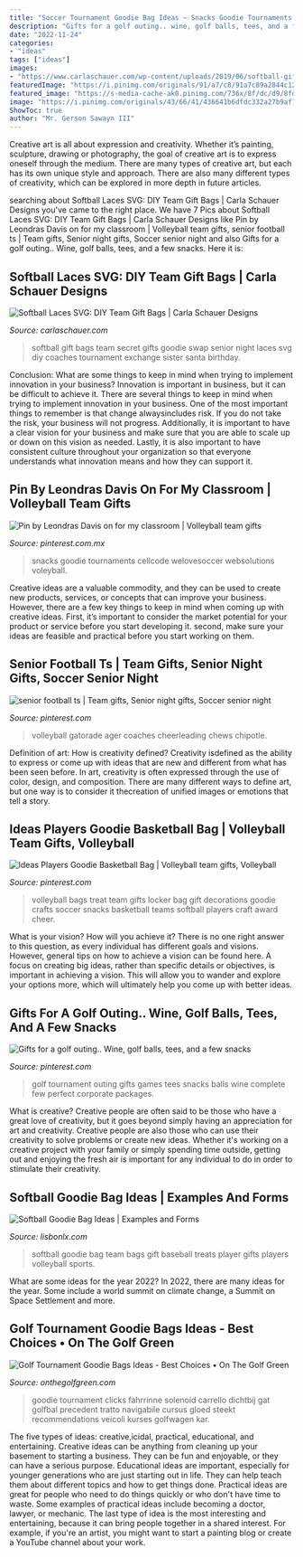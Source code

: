 ```yaml
---
title: "Soccer Tournament Goodie Bag Ideas ~ Snacks Goodie Tournaments Cellcode Welovesoccer Websolutions Voleyball"
description: "Gifts for a golf outing.. wine, golf balls, tees, and a few snacks"
date: "2022-11-24"
categories:
- "ideas"
tags: ["ideas"]
images:
- "https://www.carlaschauer.com/wp-content/uploads/2019/06/softball-gift-bags-3.jpg"
featuredImage: "https://i.pinimg.com/originals/91/a7/c8/91a7c89a2844c12e3802d192b387b1b4.jpg"
featured_image: "https://s-media-cache-ak0.pinimg.com/736x/8f/dc/d9/8fdcd960dfb2ed727b84653a82f86c7f.jpg"
image: "https://i.pinimg.com/originals/43/66/41/436641b6dfdc332a27b9af7d7206cde8.jpg"
ShowToc: true
author: "Mr. Gerson Sawayn III"
---
```



Creative art is all about expression and creativity. Whether it’s painting, sculpture, drawing or photography, the goal of creative art is to express oneself through the medium. There are many types of creative art, but each has its own unique style and approach. There are also many different types of creativity, which can be explored in more depth in future articles.

	

		
searching about Softball Laces SVG: DIY Team Gift Bags | Carla Schauer Designs you've came to the right place. We have 7 Pics about Softball Laces SVG: DIY Team Gift Bags | Carla Schauer Designs like Pin by Leondras Davis on for my classroom | Volleyball team gifts, senior football ts | Team gifts, Senior night gifts, Soccer senior night and also Gifts for a golf outing.. Wine, golf balls, tees, and a few snacks. Here it is:
		
    
## Softball Laces SVG: DIY Team Gift Bags | Carla Schauer Designs

<img loading=lazy src="https://www.carlaschauer.com/wp-content/uploads/2019/06/softball-gift-bags-3.jpg" onerror="this.onerror=null;this.src='https://tse3.mm.bing.net/th?id=OIP.uDheL-O9z2jzAjCmthYu8gHaKa&amp;pid=15.1';" alt="Softball Laces SVG: DIY Team Gift Bags | Carla Schauer Designs">

_Source: carlaschauer.com_

>softball gift bags team secret gifts goodie swap senior night laces svg diy coaches tournament exchange sister santa birthday. 

	

Conclusion: What are some things to keep in mind when trying to implement innovation in your business?
Innovation is important in business, but it can be difficult to achieve it. There are several things to keep in mind when trying to implement innovation in your business. One of the most important things to remember is that change alwaysincludes risk. If you do not take the risk, your business will not progress. Additionally, it is important to have a clear vision for your business and make sure that you are able to scale up or down on this vision as needed. Lastly, it is also important to have consistent culture throughout your organization so that everyone understands what innovation means and how they can support it.

    
## Pin By Leondras Davis On For My Classroom | Volleyball Team Gifts

<img loading=lazy src="https://i.pinimg.com/originals/91/a7/c8/91a7c89a2844c12e3802d192b387b1b4.jpg" onerror="this.onerror=null;this.src='https://tse1.mm.bing.net/th?id=OIP.jxJ4ibJhb1BeDl_DGgw0KQHaJ6&amp;pid=15.1';" alt="Pin by Leondras Davis on for my classroom | Volleyball team gifts">

_Source: pinterest.com.mx_

>snacks goodie tournaments cellcode welovesoccer websolutions voleyball. 

	

Creative ideas are a valuable commodity, and they can be used to create new products, services, or concepts that can improve your business. However, there are a few key things to keep in mind when coming up with creative ideas. First, it’s important to consider the market potential for your product or service before you start developing it. second, make sure your ideas are feasible and practical before you start working on them.

    
## Senior Football Ts | Team Gifts, Senior Night Gifts, Soccer Senior Night

<img loading=lazy src="https://i.pinimg.com/originals/43/66/41/436641b6dfdc332a27b9af7d7206cde8.jpg" onerror="this.onerror=null;this.src='https://tse4.mm.bing.net/th?id=OIP.wuuDGIw8zGZ8EcxaC6x-wgHaKh&amp;pid=15.1';" alt="senior football ts | Team gifts, Senior night gifts, Soccer senior night">

_Source: pinterest.com_

>volleyball gatorade ager coaches cheerleading chews chipotle. 

	

Definition of art: How is creativity defined?
Creativity isdefined as the ability to express or come up with ideas that are new and different from what has been seen before. In art, creativity is often expressed through the use of color, design, and composition. There are many different ways to define art, but one way is to consider it thecreation of unified images or emotions that tell a story.

    
## Ideas Players Goodie Basketball Bag | Volleyball Team Gifts, Volleyball

<img loading=lazy src="https://i.pinimg.com/originals/54/7b/0d/547b0df8770991058d4b3eab1ac1371f.jpg" onerror="this.onerror=null;this.src='https://tse4.mm.bing.net/th?id=OIP.UCOYgEDvaRS1lkxX0DemPwHaJ6&amp;pid=15.1';" alt="Ideas Players Goodie Basketball Bag | Volleyball team gifts, Volleyball">

_Source: pinterest.com_

>volleyball bags treat team gifts locker bag gift decorations goodie crafts soccer snacks basketball teams softball players craft award cheer. 

	

What is your vision? How will you achieve it?
There is no one right answer to this question, as every individual has different goals and visions. However, general tips on how to achieve a vision can be found here. A focus on creating big ideas, rather than specific details or objectives, is important in achieving a vision. This will allow you to wander and explore your options more, which will ultimately help you come up with better ideas.

    
## Gifts For A Golf Outing.. Wine, Golf Balls, Tees, And A Few Snacks

<img loading=lazy src="https://s-media-cache-ak0.pinimg.com/736x/8f/dc/d9/8fdcd960dfb2ed727b84653a82f86c7f.jpg" onerror="this.onerror=null;this.src='https://tse4.mm.bing.net/th?id=OIP.ufF1F_3m5MK0-qM7wmLS3gHaFj&amp;pid=15.1';" alt="Gifts for a golf outing.. Wine, golf balls, tees, and a few snacks">

_Source: pinterest.com_

>golf tournament outing gifts games tees snacks balls wine complete few perfect corporate packages. 

	

What is creative?
Creative people are often said to be those who have a great love of creativity, but it goes beyond simply having an appreciation for art and creativity. Creative people are also those who can use their creativity to solve problems or create new ideas. Whether it's working on a creative project with your family or simply spending time outside, getting out and enjoying the fresh air is important for any individual to do in order to stimulate their creativity.

    
## Softball Goodie Bag Ideas | Examples And Forms

<img loading=lazy src="https://i.pinimg.com/originals/cd/6e/08/cd6e0835d1dfff0faad4a3121292976a.jpg" onerror="this.onerror=null;this.src='https://tse3.mm.bing.net/th?id=OIP.Kg7as8E-3fvM6fmh2xqJjQHaJ4&amp;pid=15.1';" alt="Softball Goodie Bag Ideas | Examples and Forms">

_Source: lisbonlx.com_

>softball goodie bag team bags gift baseball treats player gifts players volleyball sports. 

	

What are some ideas for the year 2022?
In 2022, there are many ideas for the year. Some include a world summit on climate change, a Summit on Space Settlement and more.

    
## Golf Tournament Goodie Bags Ideas - Best Choices • On The Golf Green

<img loading=lazy src="https://www.onthegolfgreen.com/wp-content/uploads/2020/08/PGW2MVY.jpg" onerror="this.onerror=null;this.src='https://tse4.mm.bing.net/th?id=OIP.7NsGTSk2Ip_oJhQcPEivZAHaE8&amp;pid=15.1';" alt="Golf Tournament Goodie Bags Ideas - Best Choices • On The Golf Green">

_Source: onthegolfgreen.com_

>goodie tournament clicks fahrrinne solenoid carrello dichtbij gat golfbal precedent tratto navigabile cursus gloed steekt recommendations veicoli kurses golfwagen kar. 

	

The five types of ideas: creative,icidal, practical, educational, and entertaining.
Creative ideas can be anything from cleaning up your basement to starting a business. They can be fun and enjoyable, or they can have a serious purpose. Educational ideas are important, especially for younger generations who are just starting out in life. They can help teach them about different topics and how to get things done. Practical ideas are great for people who need to do things quickly or who don't have time to waste. Some examples of practical ideas include becoming a doctor, lawyer, or mechanic. The last type of idea is the most interesting and entertaining, because it can bring people together in a shared interest. For example, if you're an artist, you might want to start a painting blog or create a YouTube channel about your work.

